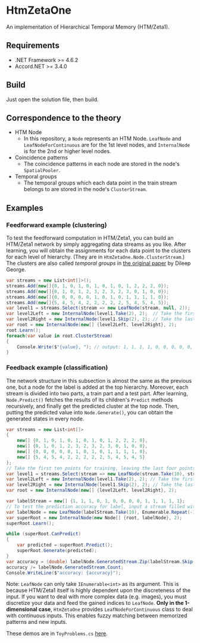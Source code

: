 # HtmZetaOne

<!--
Zeta1 algorithm is a nonparametric clustering algorithm for sequences. 
Zeta1 clusters each point from a series under the following two assumptions.
- Compositionality
- Time invariance / Slowness

Since Zeta1 treats the learned clusters as random variables, Zeta1 can also be understood as Bayesian network.
The original paper by Dileep George is available [here](http://alpha.tmit.bme.hu/speech/docs/education/02_DileepThesis.pdf).

Note: HTM/Zeta1 is completely different from Cortical Learning Algorithm (HTM/CLA) theoretically. Since some insist HTM/CLA is an improved version of HTM/Zeta1, HTM/CLA doesn't have hierarchy and time invariance, which play critically important role in HTM/Zeta1.
-->

An implementation of Hierarchical Temporal Memory (HTM/Zeta1).

## Requirements
- .NET Framework >= 4.6.2
- Accord.NET >= 3.4.0

## Build
Just open the solution file, then build.

## Correspondence to the theory
- HTM Node
  - In this repository, a `Node` represents an HTM Node. `LeafNode` and `LeafNodeForContinuous` are for the 1st level nodes, and `InternalNode` is for the 2nd or higher level nodes.
- Coincidence patterns
  - The coincidence patterns in each node are stored in the node's `SpatialPooler`.
- Temporal groups
  - The temporal groups which each data point in the train stream belongs to are stored in the node's `ClusterStream`.

## Examples
### Feedforward example (clustering)
To test the feedforward computation in HTM/Zeta1, you can build an HTM/Zeta1 network by simply aggregating data streams as you like. After learning, you will obtain the assignments for each data point to the clusters for each level of hierarchy. (They are in `HtmZetaOne.Node.ClusterStream`.) The clusters are also called *temporal groups* in [the original paper](http://alpha.tmit.bme.hu/speech/docs/education/02_DileepThesis.pdf) by Dileep George.

```csharp
var streams = new List<int[]>();
streams.Add(new[]{0, 1, 0, 1, 0, 1, 0, 1, 0, 1, 2, 2, 2, 0});
streams.Add(new[]{0, 1, 0, 1, 2, 3, 2, 3, 2, 3, 0, 1, 0, 0});
streams.Add(new[]{0, 0, 0, 0, 0, 1, 0, 1, 0, 1, 1, 1, 1, 0});
streams.Add(new[]{5, 4, 5, 4, 2, 2, 2, 2, 2, 5, 4, 5, 4, 5});
var level1 = streams.Select(stream => new LeafNode(stream, null, 2));
var level2Left = new InternalNode(level1.Take(2), 2);  // Take the first two streams.
var level2Right = new InternalNode(level1.Skip(2), 2); // Take the last two streams.
var root = new InternalNode(new[] {level2Left, level2Right}, 2);
root.Learn(); 
foreach(var value in root.ClusterStream)
{
    Console.Write($"{value}, "); // output: 1, 1, 1, 1, 0, 0, 0, 0, 0, 1, 1, 1, 1, 1
}
```

### Feedback example (classification)
The network structure in this subsection is almost the same as the previous one, but a node for the label is added at the top hierarchy. Moreover, each stream is divided into two parts, a train part and a test part. After learning, `Node.Predict()` fetches the results of its children's `Predict` methods recursively, and finally get the predicted cluster at the top node. Then, putting the predicted value into `Node.Generate()`, you can obtain the generated states in every node. 

```csharp
var streams = new List<int[]>
{
    new[] {0, 1, 0, 1, 0, 1, 0, 1, 0, 1, 2, 2, 2, 0},
    new[] {0, 1, 0, 1, 2, 3, 2, 3, 2, 3, 0, 1, 0, 0},
    new[] {0, 0, 0, 0, 0, 1, 0, 1, 0, 1, 1, 1, 1, 0},
    new[] {5, 4, 5, 4, 2, 2, 2, 2, 2, 5, 4, 5, 4, 5}
};
// Take the first ten points for training, leaving the last four points for testing.
var level1 = streams.Select(stream => new LeafNode(stream.Take(10), stream.Skip(10), 2));
var level2Left = new InternalNode(level1.Take(2), 2); // Take the first two streams.
var level2Right = new InternalNode(level1.Skip(2), 2); // Take the last two streams.
var root = new InternalNode(new[] {level2Left, level2Right}, 2);

var labelStream = new[] {1, 1, 1, 0, 1, 0, 0, 0, 0, 1, 1, 1, 1, 1};
// To test the prediction accuracy for label, input a stream filled with `-1` into the second argument.
var labelNode = new LeafNode(labelStream.Take(10), Enumerable.Repeat(-1, 4), 2);
var superRoot = new InternalNode(new Node[] {root, labelNode}, 2);
superRoot.Learn();

while (superRoot.CanPredict)
{
    var predicted = superRoot.Predict();
    superRoot.Generate(predicted);
}
var accuracy = (double) labelNode.GeneratedStream.Zip(labelStream.Skip(10), (predicted, actual) => predicted == actual ? 1 : 0).Sum();
accuracy /= labelNode.GeneratedStream.Count;
Console.WriteLine($"accuracy: {accuracy}");
```

Note: `LeafNode` can only take `IEnumerable<int>` as its argument. This is because HTM/Zeta1 itself is highly dependent upon the discreteness of the input. If you want to deal with more complex data (e.g. images), you must discretize your data and feed the gained indices to `LeafNode`. **Only in the 1-dimensional case**, `HtmZetaOne` provides `LeafNodeForContinuous` class to deal with continuous inputs. This enables fuzzy matching between memorized patterns and new inputs.

These demos are in `ToyProblems.cs` [here](https://github.com/y-takashina/HtmZetaOne/blob/master/HtmZetaOneDemos/).









